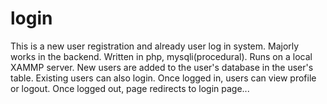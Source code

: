 # login
This is a new user registration and already user log in system.
Majorly works in the backend.
Written in php, mysqli(procedural).
Runs on a local XAMMP server.
New users are added to the user's database in the user's table.
Existing users can also login.
Once logged in, users can view profile or logout.
Once logged out, page redirects to login page...
